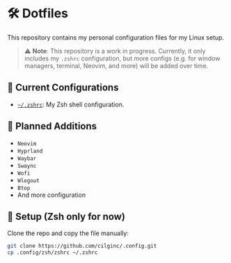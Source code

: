 # 🛠️ Dotfiles

This repository contains my personal configuration files for my Linux setup.

> ⚠️ **Note**: This repository is a work in progress. Currently, it only includes my `.zshrc` configuration, but more configs (e.g. for window managers, terminal, Neovim, and more) will be added over time.

## 📁 Current Configurations

- [`~/.zshrc`](./zsh/zshrc): My Zsh shell configuration.

## 🧩 Planned Additions

- `Neovim`
- `Hyprland`
- `Waybar`
- `Swaync`
- `Wofi`
- `Wlogout`
- `Btop`
- And more configuration

## 🚀 Setup (Zsh only for now)

Clone the repo and copy the file manually:

```bash
git clone https://github.com/cilginc/.config.git
cp .config/zsh/zshrc ~/.zshrc
```

